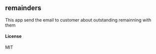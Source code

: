 ## remainders

This app send the email to customer about outstanding remainning with them

#### License

MIT